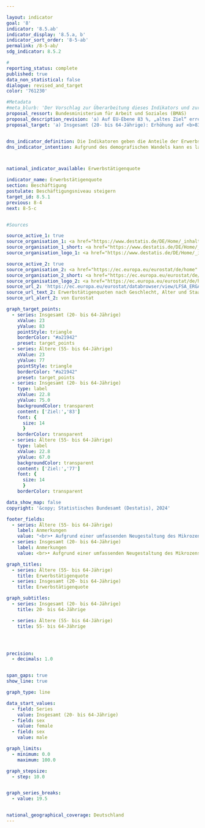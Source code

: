 ```yaml
---

layout: indicator        
goal: '8'        
indicator: '8.5.ab'        
indicator_display: '8.5.a, b'        
indicator_sort_order: '8-5-ab'        
permalink: /8-5-ab/        
sdg_indicator: 8.5.2        

#
reporting_status: complete        
published: true        
data_non_statistical: false        
dialogue: revised_and_target
color: '761230'

#Metadata     
#meta_blurb: 'Der Vorschlag zur Überarbeitung dieses Indikators und zur Änderung des Ziels wurde eingebracht vom Bundesministerium für Arbeit und Soziales (BMAS).'
proposal_ressort: Bundesministerium für Arbeit und Soziales (BMAS)
proposal_description_revision: 'a) Auf EU-Ebene 83 %, „altes Ziel“ erreicht, deshalb für Deutschland Überarbeitung, Anpassung an EU.<br>b) Ziel auch schon überschritten (73,2 %). Altersspanne anpassen auf 55-64 Jahre, anpassen auf EU 2030-Ziel. Neuer Zielwert 77 % 2030.'
proposal_target: 'a) Insgesamt (20- bis 64-Jährige): Erhöhung auf <b>83 Prozent</b> bis 2030<br>b) Ältere (<b>55</b>- bis 64-Jährige): Erhöhung auf <b>77 Prozent</b> bis 2030'


dns_indicator_definition: Die Indikatoren geben die Anteile der Erwerbstätigen im Alter von 20&nbsp;bis 64&nbsp;Jahren (8.5.a) und im Alter von 60&nbsp;bis 64&nbsp;Jahren (8.5.b) jeweils gemessen an der Gesamtbevölkerung derselben Altersklasse an.        
dns_indicator_intention: Aufgrund des demografischen Wandels kann es langfristig zu einem Mangel an Fachkräften in Deutschland kommen. Gleichzeitig droht eine zunehmende Unterfinanzierung der sozialen Sicherungssysteme. Das vorhandene Arbeitskräftepotenzial ist daher künftig besser auszuschöpfen. Die Erwerbstätigenquote, das heißt der Anteil der Erwerbstätigen an der Bevölkerung im erwerbsfähigen Alter (20- bis 64-Jährige), soll bis zum Jahr 2030&nbsp;auf 78&nbsp;% erhöht werden. Außerdem ist es das Ziel der Bundesregierung, dass bis 2030&nbsp;die Erwerbstätigenquote der Älteren (60- bis 64-Jährige) 60&nbsp;% beträgt.     



national_indicator_available: Erwerbstätigenquote

indicator_name: Erwerbstätigenquote        
section: Beschäftigung        
postulate: Beschäftigungsniveau steigern        
target_id: 8.5.1        
previous: 8-4        
next: 8-5-c           


#Sources        

source_active_1: true
source_organisation_1: <a href="https://www.destatis.de/DE/Home/_inhalt.html" target="_blank">Statistisches Bundesamt</a>
source_organisation_1_short: <a href="https://www.destatis.de/DE/Home/_inhalt.html" target="_blank">Statistisches Bundesamt</a>
source_organisation_logo_1: <a href="https://www.destatis.de/DE/Home/_inhalt.html" target="_blank"><img src="https://dns-indikatoren.de/public/OrgImgDe/destatis.png" alt="Statistisches Bundesamt" title=" Klicken Sie hier um zur Homepage der Organisation Statistisches Bundesamt zu gelangen." style="height:60px; width:148px; border:transparent"/></a>

source_active_2: true
source_organisation_2: <a href="https://ec.europa.eu/eurostat/de/home" target="_blank" onclick="return confirm_alert('von Eurostat', 'De')">Eurostat</a>
source_organisation_2_short: <a href="https://ec.europa.eu/eurostat/de/home" target="_blank" onclick="return confirm_alert('von Eurostat', 'De')">Eurostat</a>
source_organisation_logo_2: <a href="https://ec.europa.eu/eurostat/de/home" target="_blank" onclick="return confirm_alert('von Eurostat', 'De')"><img src="https://dns-indikatoren.de/public/OrgImgDe/eurostat.png" alt="Eurostat" title=" Klicken Sie hier um zur Homepage der Organisation Eurostat zu gelangen." style="height:60px; width:148px; border:transparent"/></a>
source_url_2: 'https://ec.europa.eu/eurostat/databrowser/view/LFSA_ERGAN__custom_6067281/default/table?lang=de'
source_url_text_2: Erwerbstätigenquoten nach Geschlecht, Alter und Staatsangehörigkeit
source_url_alert_2: von Eurostat      

graph_target_points:
  - series: Insgesamt (20- bis 64-Jährige)
    xValue: 23
    yValue: 83
    pointStyle: triangle
    borderColor: "#a21942"
    preset: target_points
  - series: Ältere (55- bis 64-Jährige)
    xValue: 23
    yValue: 77
    pointStyle: triangle
    borderColor: "#a21942"
    preset: target_points
  - series: Insgesamt (20- bis 64-Jährige)
    type: label
    xValue: 22.8
    yValue: 75.0
    backgroundColor: transparent
    content: ['Ziel:','83']
    font: {
      size: 14
      }
    borderColor: transparent
  - series: Ältere (55- bis 64-Jährige)
    type: label
    xValue: 22.8
    yValue: 67.0
    backgroundColor: transparent
    content: ['Ziel:','77']
    font: {
      size: 14
      }
    borderColor: transparent        

data_show_map: false        
copyright: '&copy; Statistisches Bundesamt (Destatis), 2024'        

footer_fields:
  - series: Ältere (55- bis 64-Jährige)
    label: Anmerkungen
    value: "<br>• Aufgrund einer umfassenden Neugestaltung des Mikrozensus ist ein Vergleich der Daten des Erhebungsjahres 2020&nbsp;mit den Vorjahren nur eingeschränkt möglich (Zeitreihenbruch).<br>• Die Ergebnisse ab 2011, 2012&nbsp;und 2020&nbsp;sind jeweils nur eingeschränkt mit den Vorjahren vergleichbar.<br>• Bundesländer: <br>&nbsp;&nbsp;- Sonderauswertung basierend auf Daten folgender Datenquelle: Statistische Ämter des Bundes und der Länder.<br>• Bremen:<br>&nbsp;&nbsp;- Männer 2010&nbsp;eingeschränkter Aussagewert.<br>&nbsp;&nbsp;- Frauen 2010&nbsp;bis 2012&nbsp;sowie 2015&nbsp;eingeschränkter Aussagewert.<br>• Saarland: <br>&nbsp;&nbsp;- Frauen 2010&nbsp;eingeschränkter Aussagewert."
  - series: Insgesamt (20- bis 64-Jährige)
    label: Anmerkungen
    value: <br>• Aufgrund einer umfassenden Neugestaltung des Mikrozensus ist ein Vergleich der Daten des Erhebungsjahres 2020&nbsp;mit den Vorjahren nur eingeschränkt möglich (Zeitreihenbruch).<br>• Die Ergebnisse ab 2011, 2012&nbsp;und 2020&nbsp;sind jeweils nur eingeschränkt mit den Vorjahren vergleichbar.        

graph_titles:
  - series: Ältere (55- bis 64-Jährige)
    title: Erwerbstätigenquote
  - series: Insgesamt (20- bis 64-Jährige)
    title: Erwerbstätigenquote        

graph_subtitles:
  - series: Insgesamt (20- bis 64-Jährige)
    title: 20- bis 64-Jährige

  - series: Ältere (55- bis 64-Jährige)
    title: 55- bis 64-Jährige




precision:
  - decimals: 1.0


span_gaps: true        
show_line: true        

graph_type: line        

data_start_values:
  - field: Series
    value: Insgesamt (20- bis 64-Jährige)
  - field: sex
    value: female
  - field: sex
    value: male        

graph_limits:
  - minimum: 0.0
    maximum: 100.0        

graph_stepsize:
  - step: 10.0


graph_series_breaks:
  - value: 19.5


national_geographical_coverage: Deutschland                
---
```


